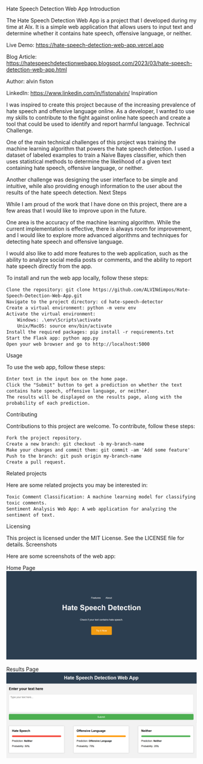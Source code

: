 ﻿Hate Speech Detection Web App
Introduction

The Hate Speech Detection Web App is a project that I developed during my time at Alx. It is a simple web application that allows users to input text and determine whether it contains hate speech, offensive language, or neither.

Live Demo: https://hate-speech-detection-web-app.vercel.app

Blog Article: https://hatespeechdetectionwebapp.blogspot.com/2023/03/hate-speech-detection-web-app.html

Author: alvin fiston

LinkedIn: https://www.linkedin.com/in/fistonalvin/
Inspiration

I was inspired to create this project because of the increasing prevalence of hate speech and offensive language online. As a developer, I wanted to use my skills to contribute to the fight against online hate speech and create a tool that could be used to identify and report harmful language.
Technical Challenge.

One of the main technical challenges of this project was training the machine learning algorithm that powers the hate speech detection. I used a dataset of labeled examples to train a Naive Bayes classifier, which then uses statistical methods to determine the likelihood of a given text containing hate speech, offensive language, or neither.

Another challenge was designing the user interface to be simple and intuitive, while also providing enough information to the user about the results of the hate speech detection.
Next Steps

While I am proud of the work that I have done on this project, there are a few areas that I would like to improve upon in the future.

One area is the accuracy of the machine learning algorithm. While the current implementation is effective, there is always room for improvement, and I would like to explore more advanced algorithms and techniques for detecting hate speech and offensive language.

I would also like to add more features to the web application, such as the ability to analyze social media posts or comments, and the ability to report hate speech directly from the app.

To install and run the web app locally, follow these steps:

    Clone the repository: git clone https://github.com/ALVINdimpos/Hate-Speech-Detection-Web-App.git
    Navigate to the project directory: cd hate-speech-detector
    Create a virtual environment: python -m venv env
    Activate the virtual environment:
        Windows: .\env\Scripts\activate
        Unix/MacOS: source env/bin/activate
    Install the required packages: pip install -r requirements.txt
    Start the Flask app: python app.py
    Open your web browser and go to http://localhost:5000

Usage

To use the web app, follow these steps:

    Enter text in the input box on the home page.
    Click the "Submit" button to get a prediction on whether the text contains hate speech, offensive language, or neither.
    The results will be displayed on the results page, along with the probability of each prediction.

Contributing

Contributions to this project are welcome. To contribute, follow these steps:

    Fork the project repository.
    Create a new branch: git checkout -b my-branch-name
    Make your changes and commit them: git commit -am 'Add some feature'
    Push to the branch: git push origin my-branch-name
    Create a pull request.

Related projects

Here are some related projects you may be interested in:

    Toxic Comment Classification: A machine learning model for classifying toxic comments.
    Sentiment Analysis Web App: A web application for analyzing the sentiment of text.

Licensing

This project is licensed under the MIT License. See the LICENSE file for details.
Screenshots

Here are some screenshots of the web app:

Home Page
![Screenshot of My App](https://github.com/ALVINdimpos/Hate-Speech-Detection-Web-App/blob/main/assets/home.PNG)


Results Page
![Screenshot of My App](https://github.com/ALVINdimpos/Hate-Speech-Detection-Web-App/blob/main/assets/result.PNG)

